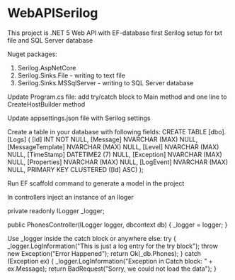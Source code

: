 # WebAPISerilog
This project is .NET 5 Web API with EF-database first
Serilog setup for txt file and SQL Server database

Nuget packages:
1. Serilog.AspNetCore
2. Serilog.Sinks.File - writing to text file
3. Serilog.Sinks.MSSqlServer - writing to SQL Server database

Update Program.cs file: add try/catch block to Main method and one line
to CreateHostBuilder method

Update appsettings.json file with Serilog settings

Create a table in your database with following fields:
CREATE TABLE [dbo].[Logs] (
    [Id]              INT            NOT NULL,
    [Message]         NVARCHAR (MAX) NULL,
    [MessageTemplate] NVARCHAR (MAX) NULL,
    [Level]           NVARCHAR (MAX) NULL,
    [TimeStamp]       DATETIME2 (7)  NULL,
    [Exception]       NVARCHAR (MAX) NULL,
    [Properties]      NVARCHAR (MAX) NULL,
    [LogEvent]        NVARCHAR (MAX) NULL,
    PRIMARY KEY CLUSTERED ([Id] ASC)
);

Run EF scaffold command to generate a model in the project

In controllers inject an instance of an Iloger

private readonly ILogger<PhonesController> _logger;
  
 public PhonesController(ILogger<PhonesController> logger, dbcontext db)
 {
    _logger = logger;
 } 
  
 Use _logger inside the catch block or anywhere else:
 try
 {                
    _logger.LogInformation("This is just a log entry for the try block");
    throw new Exception("Error Happened");
    return Ok(_db.Phones);
 }
 catch (Exception ex)
 {
    _logger.LogInformation("Exception in Catch block: " + ex.Message);
    return BadRequest("Sorry, we could not load the data");
 }
